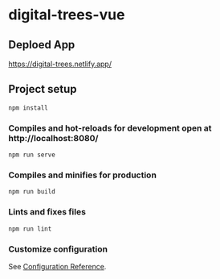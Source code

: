 # digital-trees-vue
## Deploed App
https://digital-trees.netlify.app/

## Project setup
```
npm install
```

### Compiles and hot-reloads for development open at http://localhost:8080/
```
npm run serve
```

### Compiles and minifies for production
```
npm run build
```

### Lints and fixes files
```
npm run lint
```

### Customize configuration
See [Configuration Reference](https://cli.vuejs.org/config/).
